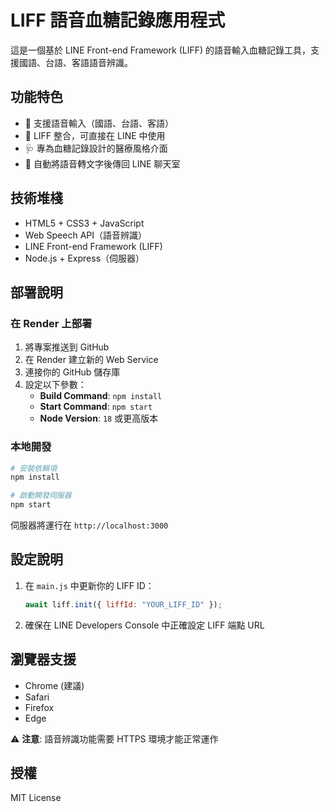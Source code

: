 # LIFF 語音血糖記錄應用程式

這是一個基於 LINE Front-end Framework (LIFF) 的語音輸入血糖記錄工具，支援國語、台語、客語語音辨識。

## 功能特色

- 🎤 支援語音輸入（國語、台語、客語）
- 📱 LIFF 整合，可直接在 LINE 中使用
- 🩺 專為血糖記錄設計的醫療風格介面
- 🔄 自動將語音轉文字後傳回 LINE 聊天室

## 技術堆棧

- HTML5 + CSS3 + JavaScript
- Web Speech API（語音辨識）
- LINE Front-end Framework (LIFF)
- Node.js + Express（伺服器）

## 部署說明

### 在 Render 上部署

1. 將專案推送到 GitHub
2. 在 Render 建立新的 Web Service
3. 連接你的 GitHub 儲存庫
4. 設定以下參數：
   - **Build Command**: `npm install`
   - **Start Command**: `npm start`
   - **Node Version**: `18` 或更高版本

### 本地開發

```bash
# 安裝依賴項
npm install

# 啟動開發伺服器
npm start
```

伺服器將運行在 `http://localhost:3000`

## 設定說明

1. 在 `main.js` 中更新你的 LIFF ID：
   ```javascript
   await liff.init({ liffId: "YOUR_LIFF_ID" });
   ```

2. 確保在 LINE Developers Console 中正確設定 LIFF 端點 URL

## 瀏覽器支援

- Chrome (建議)  
- Safari
- Firefox
- Edge

⚠️ **注意**: 語音辨識功能需要 HTTPS 環境才能正常運作

## 授權

MIT License 
